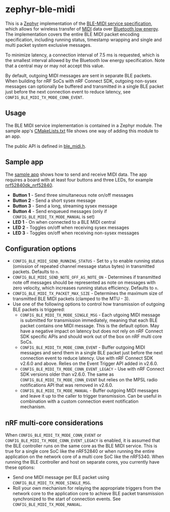 # zephyr-ble-midi

This is a [Zephyr](https://www.zephyrproject.org/) implementation of the [BLE-MIDI service specification](BLE-MIDI-spec.pdf), which allows for wireless transfer of [MIDI](https://en.wikipedia.org/wiki/MIDI) data over [Bluetooth low energy](https://en.wikipedia.org/wiki/Bluetooth_Low_Energy). The implementation covers the entire BLE MIDI packet encoding specification, including running status, timestamp wrapping and single and multi packet system exclusive messages.

To minimize latency, a connection interval of 7.5 ms is requested, which is the smallest interval allowed by the Bluetooth low energy specification. Note that a central may or may not accept this value.

By default, outgoing MIDI messages are sent in separate BLE packets. When building for nRF SoCs with nRF Connect SDK, outgoing non-sysex messages can optionally be buffered and transmitted in a single BLE packet just before the next connection event to reduce latency, see `CONFIG_BLE_MIDI_TX_MODE_CONN_EVENT`.

## Usage

The BLE MIDI service implementation is contained in a Zephyr module. The sample app's [CMakeLists.txt](CMakeLists.txt) file shows one way of adding this module to an app.

The public API is defined in [ble_midi.h](ble_midi/include/ble_midi/ble_midi.h).

## Sample app

The [sample app](src/main.c) shows how to send and receive MIDI data. The app requires a board with at least four buttons and three LEDs, for example [nrf52840dk_nrf52840](https://docs.zephyrproject.org/latest/boards/arm/nrf52840dk_nrf52840/doc/index.html).

* __Button 1__ - Send three simultaneous note on/off messages
* __Button 2__ - Send a short sysex message
* __Button 3__ - Send a long, streaming sysex message
* __Button 4__ - Send enqueued messages (only if `CONFIG_BLE_MIDI_TX_MODE_MANUAL` is set)
* __LED 1__ - On when connected to a BLE MIDI central
* __LED 2__ - Toggles on/off when receiving sysex messages
* __LED 3__ - Toggles on/off when receiving non-sysex messages

## Configuration options

* `CONFIG_BLE_MIDI_SEND_RUNNING_STATUS` - Set to `y` to enable running status (omission of repeated channel message status bytes) in transmitted packets. Defaults to `n`.
* `CONFIG_BLE_MIDI_SEND_NOTE_OFF_AS_NOTE_ON` - Determines if transmitted note off messages should be represented as note on messages with zero velocity, which increases running status efficiency. Defaults to `n`.
* `CONFIG_BLE_MIDI_TX_PACKET_MAX_SIZE` - Determines the maximum size of transmitted BLE MIDI packets (clamped to the MTU - 3).
* Use one of the following options to control how transmission of outgoing BLE packets is triggered:
  * `CONFIG_BLE_MIDI_TX_MODE_SINGLE_MSG` - Each utgoing MIDI message is submitted for transmission immediately, meaning that each BLE packet contains one MIDI message. This is the default option. May have a negative impact on latency but does not rely on nRF Connect SDK specific APIs and should work out of the box on nRF multi core SoCs.
  * `CONFIG_BLE_MIDI_TX_MODE_CONN_EVENT` - Buffer outgoing MIDI messages and send them in a single BLE packet just before the next connection event to reduce latency. Use with nRF Connect SDK v2.6.0 and above. Relies on the Event Trigger API added in v2.6.0.
  * `CONFIG_BLE_MIDI_TX_MODE_CONN_EVENT_LEGACY` - Use with nRF Connect SDK versions older than v2.6.0. The same as `CONFIG_BLE_MIDI_TX_MODE_CONN_EVENT` but relies on the MPSL radio notifications API that was removed in v2.6.0.
  * `CONFIG_BLE_MIDI_TX_MODE_MANUAL` - Buffer outgoing MIDI messages and leave it up to the caller to trigger transmission. Can be useful in combination with a custom connection event notification mechanism.

## nRF multi-core considerations

When `CONFIG_BLE_MIDI_TX_MODE_CONN_EVENT` or `CONFIG_BLE_MIDI_TX_MODE_CONN_EVENT_LEGACY` is enabled, it is assumed that the BLE controller runs on the same core as the BLE MIDI service. This is true for a single core SoC like the nRF52840 or when running the entire application on the network core of a multi core SoC like the nRF5340. When running the BLE controller and host on separate cores, you currently have these options:

* Send one MIDI message per BLE packet using `CONFIG_BLE_MIDI_TX_MODE_SINGLE_MSG`.
* Roll your own mechanism for relaying the appropriate triggers from the network core to the application core to achieve BLE packet transmission synchronized to the start of connection events. See `CONFIG_BLE_MIDI_TX_MODE_MANUAL`.
